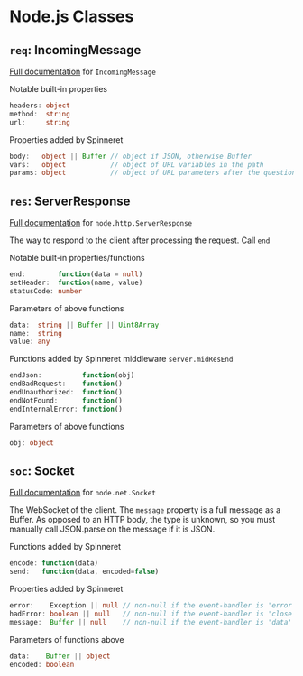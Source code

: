 # Node.js Classes

## `req`: IncomingMessage
[Full documentation](https://nodejs.org/api/http.html#class-httpincomingmessage) for `IncomingMessage`

Notable built-in properties
```ts
headers: object
method:  string
url:     string
```
Properties added by Spinneret
```ts
body:   object || Buffer // object if JSON, otherwise Buffer
vars:   object           // object of URL variables in the path
params: object           // object of URL parameters after the question mark ?
```

## `res`: ServerResponse
[Full documentation](https://nodejs.org/api/http.html#class-httpserverresponse) for `node.http.ServerResponse`

The way to respond to the client after processing the request. Call `end`

Notable built-in properties/functions
```ts
end:        function(data = null)
setHeader:  function(name, value)
statusCode: number
```

Parameters of above functions
```ts
data:  string || Buffer || Uint8Array
name:  string
value: any
```

Functions added by Spinneret middleware `server.midResEnd`
```ts
endJson:          function(obj)
endBadRequest:    function()
endUnauthorized:  function()
endNotFound:      function()
endInternalError: function()
```

Parameters of above functions
```ts
obj: object
```

## `soc`:  Socket
[Full documentation](https://nodejs.org/api/net.html#class-netsocket) for `node.net.Socket`

The WebSocket of the client. The `message` property is a full message as a Buffer. As opposed to an HTTP body, the type is unknown, so you must manually call JSON.parse on the message if it is JSON.

Functions added by Spinneret
```ts
encode: function(data)
send:   function(data, encoded=false)
```

Properties added by Spinneret
```ts
error:    Exception || null // non-null if the event-handler is 'error'
hadError: boolean || null   // non-null if the event-handler is 'close'
message:  Buffer || null    // non-null if the event-handler is 'data'
```

Parameters of functions above
```ts
data:    Buffer || object
encoded: boolean
```
